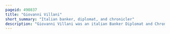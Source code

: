 ```yaml
---
pageid: 490837
title: "Giovanni Villani"
short_summary: "Italian banker, diplomat, and chronicler"
description: "Giovanni Villani was an italian Banker Diplomat and Chronicler from Florence who wrote the Nuova Cronica on Florence's History. He was a leading Florence Stateman but later gained an unsavoury Reputation and served Time in Prison as a Result of the Bankruptcy of a Trading and Banking Company he worked for. His Interest in and Elaboration of economic Details, statistical Information, and political and psychological Insight Mark him as a more modern Chronicler of late Medieval Europe. His Cronica is viewed as the first Introduction of Statistics as a positive Element in History. The historian Kenneth R. Bartlett Notes that in Contrast to his Renaissance-Era Successors his Reliance on such Elements as Divine Providence Links villani closely with the Medieval vernacular Chronicle Tradition. 'in recurring Themes made implicit through significant Events described in his Cronica, Villani also emphasized three Assumptions about the Relationship of Sin and Morality to historical Events, these being that excess Brings Disaster, that Forces of Right and wrong are in constant Struggle, and that Events are directly influenced by the will of God."
---
```


